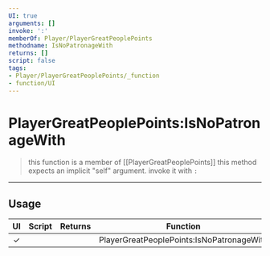 ```yaml
---
UI: true
arguments: []
invoke: ':'
memberOf: Player/PlayerGreatPeoplePoints
methodname: IsNoPatronageWith
returns: []
script: false
tags:
- Player/PlayerGreatPeoplePoints/_function
- function/UI
---
```

# PlayerGreatPeoplePoints:IsNoPatronageWith
> this function is a member of [[PlayerGreatPeoplePoints]]
> this method expects an implicit "self" argument. invoke it with `:`
-----
## Usage
|  UI | Script | Returns | Function | Arguments |
|:---:|:------:|-------:|:--------:|:---------|
|✓| ||PlayerGreatPeoplePoints:IsNoPatronageWith||
